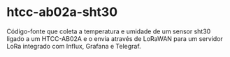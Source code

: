 # htcc-ab02a-sht30

Código-fonte que coleta a temperatura e umidade de um sensor sht30 ligado a um HTCC-AB02A e o envia através de LoRaWAN para um servidor LoRa integrado com Influx, Grafana e Telegraf.
